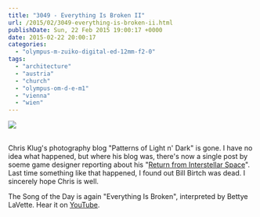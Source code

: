 ```yaml
---
title: "3049 - Everything Is Broken II"
url: /2015/02/3049-everything-is-broken-ii.html
publishDate: Sun, 22 Feb 2015 19:00:17 +0000
date: 2015-02-22 20:00:17
categories: 
  - "olympus-m-zuiko-digital-ed-12mm-f2-0"
tags: 
  - "architecture"
  - "austria"
  - "church"
  - "olympus-om-d-e-m1"
  - "vienna"
  - "wien"
---
```

<div class="container">
<div class="center"><a target="_blank" href="https://d25zfm9zpd7gm5.cloudfront.net/1200x1200/2015/20150215_125049_lr.jpg"><img src="https://d25zfm9zpd7gm5.cloudfront.net/0600x0600/2015/20150215_125049_lr.jpg" /></a></div>
</div>
<br />

Chris Klug's photography blog "Patterns of Light n' Dark" is gone. I have no idea what happened, but where his blog was, there's now a single post by soeme game designer reporting about his "<a href="http://chrisklug.net/blog/?p=5" target="_blank">Return from Interstellar Space</a>". Last time something like that happened, I found out Bill Birtch was dead. I sincerely hope Chris is well.

The Song of the Day is again "Everything Is Broken", interpreted by Bettye LaVette. Hear it on <a href="https://www.youtube.com/watch?v=DAoRejeFSfU" target="_blank">YouTube</a>.

